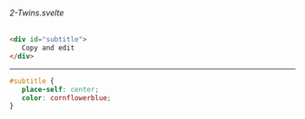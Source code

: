 ###### 2-Twins.svelte

```html
<div id="subtitle">
   Copy and edit
</div>
```

---

```css
#subtitle {
   place-self: center;
   color: cornflowerblue;
}
```

